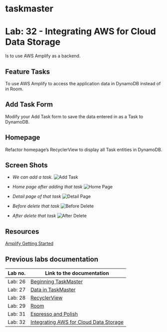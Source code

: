 # taskmaster

# Lab: 32 - Integrating AWS for Cloud Data Storage

Is to use AWS Amplify as a backend. 

## Feature Tasks
To use AWS Amplify to access the application data in DynamoDB instead of in Room.

## Add Task Form
Modify your Add Task form to save the data entered in as a Task to DynamoDB.

## Homepage
Refactor homepage’s RecyclerView to display all Task entities in DynamoDB.

## Screen Shots
- *We can add a task.*
![Add Task](screenshots/lab32/add_a_task.jpg)

- *Home page after adding that task*
![Home Page](screenshots/lab32/home_page_after_add.jpg)

- *Detail page of that task*
![Detail Page](screenshots/lab32/detail_page.jpg)

- *Before delete that task*
![Before Delete](screenshots/lab32/before_delete.jpg)

- *After delete that task*
![After Delete](screenshots/lab32/after_delete.jpg)




## Resources
[Amplify Getting Started](https://aws-amplify.github.io/docs/)


## Previous labs documentation

| Lab no.       | Link to the documentation  |         
| ------------|-----------------------------|
|Lab: 26|[Beginning TaskMaster](labs/LAB26.md)|
|Lab: 27|[Data in TaskMaster](labs/LAB27.md)|
|Lab: 28|[RecyclerView](labs/LAB28.md)|
|Lab: 29|[Room](labs/LAB29.md)|
|Lab: 31|[Espresso and Polish](labs/LAB31.md)|
|Lab: 32|[Integrating AWS for Cloud Data Storage](labs/LAB32.md)|